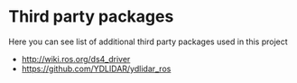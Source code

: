 # Third party packages
Here you can see list of additional third party packages used in this project
* http://wiki.ros.org/ds4_driver
* https://github.com/YDLIDAR/ydlidar_ros

